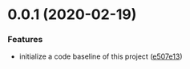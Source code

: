 <a name=""></a>
# 0.0.1 (2020-02-19)


### Features

* initialize a code baseline of this project ([e507e13](https://github.com/moooofly/dms-switchor/commit/e507e13))



